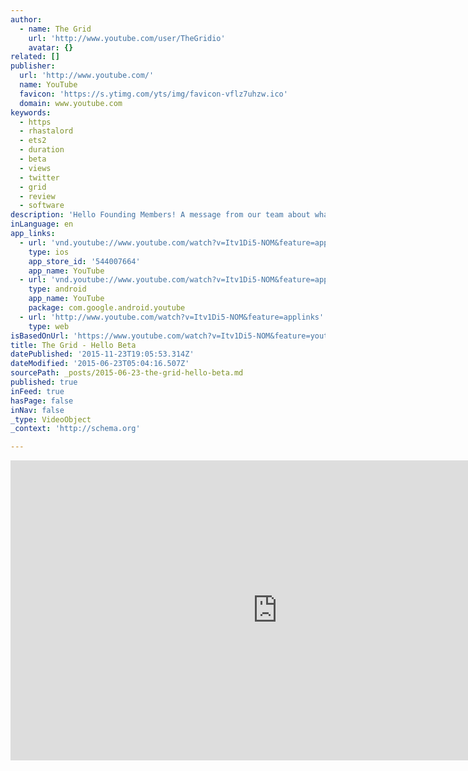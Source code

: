 ```yaml
---
author:
  - name: The Grid
    url: 'http://www.youtube.com/user/TheGridio'
    avatar: {}
related: []
publisher:
  url: 'http://www.youtube.com/'
  name: YouTube
  favicon: 'https://s.ytimg.com/yts/img/favicon-vflz7uhzw.ico'
  domain: www.youtube.com
keywords:
  - https
  - rhastalord
  - ets2
  - duration
  - beta
  - views
  - twitter
  - grid
  - review
  - software
description: 'Hello Founding Members! A message from our team about what you can expect fromThe Grid Beta as we begin rollout.'
inLanguage: en
app_links:
  - url: 'vnd.youtube://www.youtube.com/watch?v=Itv1Di5-NOM&feature=applinks'
    type: ios
    app_store_id: '544007664'
    app_name: YouTube
  - url: 'vnd.youtube://www.youtube.com/watch?v=Itv1Di5-NOM&feature=applinks'
    type: android
    app_name: YouTube
    package: com.google.android.youtube
  - url: 'http://www.youtube.com/watch?v=Itv1Di5-NOM&feature=applinks'
    type: web
isBasedOnUrl: 'https://www.youtube.com/watch?v=Itv1Di5-NOM&feature=youtu.be'
title: The Grid - Hello Beta
datePublished: '2015-11-23T19:05:53.314Z'
dateModified: '2015-06-23T05:04:16.507Z'
sourcePath: _posts/2015-06-23-the-grid-hello-beta.md
published: true
inFeed: true
hasPage: false
inNav: false
_type: VideoObject
_context: 'http://schema.org'

---
```

<iframe src="https://cdn.embedly.com/widgets/media.html?src=https%3A%2F%2Fwww.youtube.com%2Fembed%2FItv1Di5-NOM%3Ffeature%3Doembed&amp;url=https%3A%2F%2Fwww.youtube.com%2Fwatch%3Fv%3DItv1Di5-NOM%26feature%3Dyoutu.be&amp;image=https%3A%2F%2Fi.ytimg.com%2Fvi%2FItv1Di5-NOM%2Fhqdefault.jpg&amp;key=b7d04c9b404c499eba89ee7072e1c4f7&amp;type=text%2Fhtml&amp;schema=youtube" width="854" height="480" scrolling="no" frameborder="0" allowfullscreen="allowfullscreen" style=""></iframe>